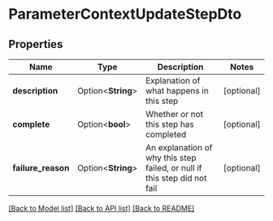 # ParameterContextUpdateStepDto

## Properties

Name | Type | Description | Notes
------------ | ------------- | ------------- | -------------
**description** | Option<**String**> | Explanation of what happens in this step | [optional]
**complete** | Option<**bool**> | Whether or not this step has completed | [optional]
**failure_reason** | Option<**String**> | An explanation of why this step failed, or null if this step did not fail | [optional]

[[Back to Model list]](../README.md#documentation-for-models) [[Back to API list]](../README.md#documentation-for-api-endpoints) [[Back to README]](../README.md)


